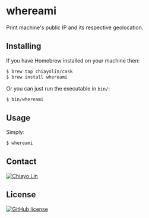 whereami
========

Print machine's public IP and its respective geolocation.

Installing
----------

If you have Homebrew installed on your machine then:

```sh
$ brew tap chiayolin/cask
$ brew install whereami
```

Or you can just run the executable in `bin/`:

```sh 
$ bin/whereami
```

Usage
-----

Simply:

```sh
$ whereami
```

Contact
-------

[![Chiayo Lin](https://img.shields.io/badge/author-Chiayo%20Lin-green.svg)](mailto:chiayo.lin@gmail.com)

License
-------

[![GitHub license](https://img.shields.io/github/license/mashape/apistatus.svg)](https://raw.githubusercontent.com/chiayolin/whereami/master/LICENSE)
